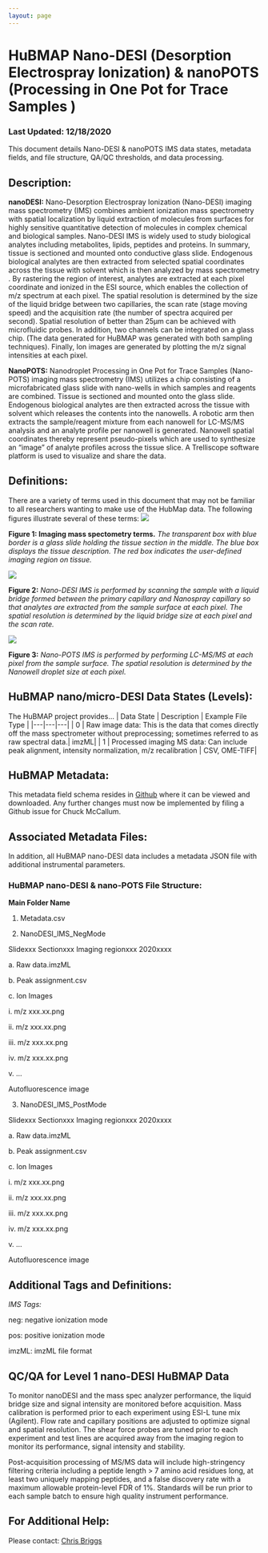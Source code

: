 ```yaml
---
layout: page
---
```

# HuBMAP Nano-DESI (Desorption Electrospray Ionization) & nanoPOTS (Processing in One Pot for Trace Samples )

### Last Updated: 12/18/2020

This document details Nano-DESI & nanoPOTS IMS data states, metadata fields, and file structure, QA/QC thresholds, and data processing.

## Description:
**nanoDESI:**
Nano-Desorption Electrospray Ionization (Nano-DESI) imaging mass spectrometry (IMS) combines ambient ionization mass spectrometry with spatial localization by liquid extraction of molecules from surfaces for highly sensitive quantitative detection of molecules in complex chemical and biological samples. Nano-DESI IMS is widely used to study biological analytes including metabolites, lipids, peptides and proteins. In summary, tissue is sectioned and mounted onto conductive glass slide. Endogenous biological analytes are then extracted from selected spatial coordinates across the tissue with solvent which is then analyzed by mass spectrometry . By rastering the region of interest, analytes are extracted at each pixel coordinate and ionized in the ESI source, which enables the collection of m/z spectrum at each pixel. The spatial resolution is determined by the size of the liquid bridge between two capillaries, the scan rate (stage moving speed) and the acquisition rate (the number of spectra acquired per second). Spatial resolution of better than 25µm can be achieved with microfluidic probes. In addition, two channels can be integrated on a glass chip. (The data generated for HuBMAP was generated with both sampling techniques). Finally, Ion images are generated by plotting the m/z signal intensities at each pixel.

**NanoPOTS:**
Nanodroplet Processing in One Pot for Trace Samples (Nano-POTS) imaging mass spectrometry (IMS) utilizes a chip consisting of a microfabricated glass slide with nano-wells in which samples and reagents are combined. Tissue is sectioned and mounted onto the glass slide. Endogenous biological analytes are then extracted across the tissue with solvent which releases the contents into the nanowells. A robotic arm then extracts the sample/reagent mixture from each nanowell for LC-MS/MS analysis and an analyte profile per nanowell is generated. Nanowell spatial coordinates thereby represent pseudo-pixels which are used to synthesize an “image” of analyte profiles across the tissue slice. A Trelliscope software platform is used to visualize and share the data. 

## Definitions: 
There are a variety of terms used in this document that may not be familiar to all researchers wanting to make use of the HubMap data. The following figures illustrate several of these terms: 
![](https://lh6.googleusercontent.com/Sc2gPvhkBMBtE7miJG5fw62nMRkRs7cmMRTLrU1JDFLAsuhrC1mio4L07A9QKSDn9_t56Iv6QZ8ZGZbS-1zgQn4rWVdpdIRkF9OMXpWMrJ9_57sAN9KzYiKYUY-pa0XCGCqkx9Wn3vHftMyyIw)

**Figure 1: Imaging mass spectometry terms.** *The transparent box with blue border is a glass slide holding the tissue section in the middle. The blue box displays the tissue description. The red box indicates the user-defined imaging region on tissue.*

![](https://lh6.googleusercontent.com/qSwTLERTSNlPktDzOfApaL3Cg8tEt_FIKMOTIADFdzjkCP-YlnY-bWxoD-dpi84IiOGRDO5pu71nbqXEgbTMRRADyZz0iswVCb4Ye52oInu-d6CRXvLqQD7RcCS708uHTqTBmaim_NMtSIRb5A)

**Figure 2:** *Nano-DESI IMS is performed by scanning the sample with a liquid bridge formed between the primary capillary and Nanospray capillary so that analytes are extracted from the sample surface at each pixel. The spatial resolution is determined by the liquid bridge size at each pixel and the scan rate.*

![](https://lh4.googleusercontent.com/VDSxIcSii0DJcqPXCarJsSNoci3i7mV_zO2f_bM70SUNqoYwdw3XWshoZPiBn5yHE026UBe6esEdBuydk3M6M9AkAzYVICb6djvI2EyK4sVrWQ3duj-WSKA_VaS0JOgnlsmT9mKtnLnxzkMo7w)

**Figure 3:** *Nano-POTS IMS is performed by performing LC-MS/MS at each pixel from the sample surface. The spatial resolution is determined by the Nanowell droplet size at each pixel.*

## HuBMAP nano/micro-DESI Data States (Levels):
The HuBMAP project provides...
| Data State | Description | Example File Type |
|---|---|---|
| 0 | Raw image data: This is the data that comes directly off the mass spectrometer without preprocessing; sometimes referred to as raw spectral data.| imzML|
| 1 |  Processed imaging MS data: Can include peak alignment, intensity normalization, m/z recalibration |  CSV, OME-TIFF|

## HuBMAP Metadata: 
This metadata field schema resides in [Github](https://github.com/hubmapconsortium/ingest-validation-tools/tree/master/docs/nano) where it can be viewed and downloaded. Any further changes must now be implemented by filing a Github issue for Chuck McCallum.

## Associated Metadata Files: 
In addition, all HuBMAP nano-DESI data includes a metadata JSON file with additional instrumental parameters.

### HuBMAP nano-DESI & nano-POTS File Structure: 

**Main Folder Name**
1. Metadata.csv

2. NanoDESI_IMS_NegMode

Slidexxx Sectionxxx Imaging regionxxx 2020xxxx

a. Raw data.imzML

b. Peak assignment.csv

c. Ion Images

  i. m/z xxx.xx.png
  
  ii. m/z xxx.xx.png
  
  iii. m/z xxx.xx.png
  
  iv. m/z xxx.xx.png
  
  v. ...
  
 Autofluorescence image
 
 
 3. NanoDESI_IMS_PostMode
 
 Slidexxx Sectionxxx Imaging regionxxx 2020xxxx
 
a. Raw data.imzML

b. Peak assignment.csv

c. Ion Images

  i. m/z xxx.xx.png
  
  ii. m/z xxx.xx.png
  
  iii. m/z xxx.xx.png
  
  iv. m/z xxx.xx.png
  
  v. ...
  
 Autofluorescence image


## Additional Tags and Definitions: 
*IMS Tags:*

neg: negative ionization mode

pos: positive ionization mode

imzML: imzML file format

## QC/QA for Level 1 nano-DESI HuBMAP Data
To monitor nanoDESI and the mass spec analyzer performance, the liquid bridge size and signal intensity are monitored before acquisition. Mass calibration is performed prior to each experiment using ESI-L tune mix (Agilent). Flow rate and capillary positions are adjusted to optimize signal and spatial resolution. The shear force probes are tuned prior to each experiment and test lines are acquired away from the imaging region to monitor its performance, signal intensity and stability.

Post-acquisition processing of MS/MS data will include high-stringency filtering criteria including a peptide length > 7 amino acid residues long, at least two uniquely mapping peptides, and a false discovery rate with a maximum allowable protein-level FDR of 1%.  Standards will be run prior to each sample batch to ensure high quality instrument performance. 

## For Additional Help: 
Please contact: [Chris Briggs](mailto:Christine_Briggs@hms.harvard.edu)
